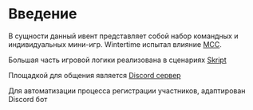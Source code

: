 # Введение

В сущности данный ивент представляет собой набор командных и индивидуальных мини-игр.
Wintertime испытал влияние [MCC](https://noxcrew.com/mcc).

Большая часть игровой логики реализована в сценариях [Skript](https://github.com/SkriptLang/Skript)

Площадкой для общения является [Discord сервер](https://discord.gg/ude64dMX6y)

Для автоматизации процесса регистрации участников, адаптирован Discord бот
